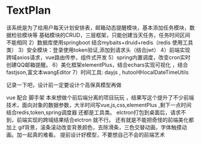 # TextPlan
该系统是为了给用户每天计划安排表，邮箱动态提醒模块，基本添加任务模块，数据检验模块等
基础模块的CRUD，三层框架，只能创建当天任务，任务时间区间不能相同
2）数据库使用springboot 结合mybaits+druid+redis（redis 使用工具类）
3）安全模块：登录使用token验证,添加到请求头（结合jwt）
4）前端实现跨域axios请求，vue路由传参，组件式开发
5）spring内置调度，改变cron实时创建QQ邮箱提醒。
6）美化框架elementPlus，结合echars实现可视化 ，结合fastjson,富文本wangEditor
7）时间工具: dayjs , hutool中localDateTimeUtils

记录一下吧，设计前一定要设计个高保真模型再做


vue 配合  脚手架
本来想做个前后端分离的项目玩玩  ，结果写这个提升了不少前端技术，面向对象的数据参数，大半时间写vue,js,css,elementPlus ,剩下一点时间结合redis,token,spring调度器 还都是工具类。
elctron打包到桌面后，请求不到，前端实现的跨域结果结合elctron 就不行。
还有就是不能把奇怪的前端美化都加上
gif背景，滚条滚动改变背景颜色，去除滑条，三色交替动画，字体触摸动画。加一起真的难看。  提前设计好模型，不要想自己不会的前端艺术

